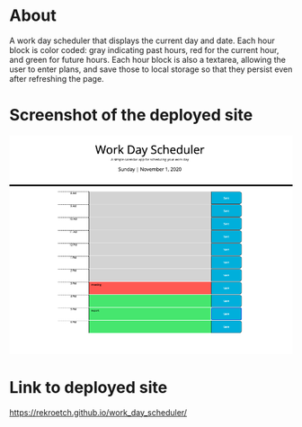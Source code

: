 # About
A work day scheduler that displays the current day and date.  Each hour block is color coded: gray indicating past hours, red for the current hour, and green for future hours.  Each hour block is also a textarea, allowing the user to enter plans, and save those to local storage so that they persist even after refreshing the page.  

# Screenshot of the deployed site
![Work Day Scheduler Screenshot](./schedulerScreenshot.png)

# Link to deployed site
https://rekroetch.github.io/work_day_scheduler/
